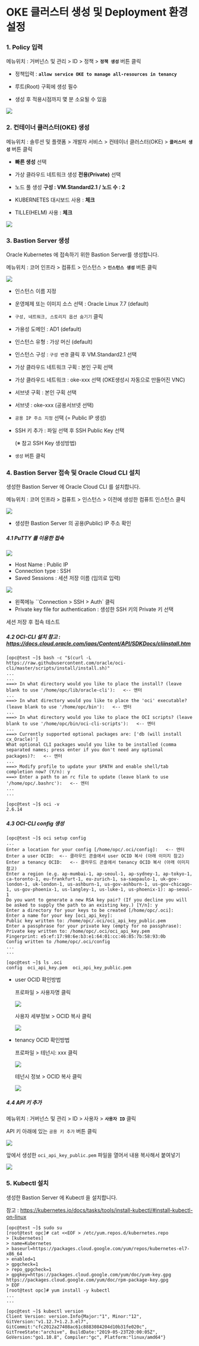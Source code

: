 # OKE 클러스터 생성 및 Deployment 환경설정



### 1. Policy 입력

메뉴위치 : 거버넌스 및 관리 > ID > 정책 > **`정책 생성`** 버튼 클릭

- 정책입력 : **``allow service OKE to manage all-resources in tenancy``**

- 루트(Root) 구획에 생성 필수

- 생성 후 적용시점까지 몇 분 소요될 수 있음

![](resources/images/image01.png)



### 2. 컨테이너 클러스터(OKE) 생성

메뉴위치 : 솔루션 및 플랫폼 > 개발자 서비스 > 컨테이너 클러스터(OKE) > **`클러스터 생성`** 버튼 클릭

- **빠른 생성** 선택

- 가상 클라우드 네트워크 생성 **전용(Private)** 선택

- 노드 풀 생성 **구성 : VM.Standard2.1 / 노드 수 : 2**

- KUBERNETES 대시보드 사용 : **체크**

- TILLE(HELM) 사용 : **체크**

![](resources/images/image02.png)



### 3. Bastion Server 생성

Oracle Kubernetes 에 접속하기 위한 Bastion Server를 생성합니다.

메뉴위치 : 코어 인프라 > 컴퓨트 > 인스턴스 > **`인스턴스 생성`** 버튼 클릭

![](resources/images/image021.png)

* 인스턴스 이름 지정

* 운영체제 또는 이미지 소스 선택 : Oracle Linux 7.7 (default)

* ``구성, 네트워크, 스토리지 옵션 숨기기`` 클릭

* 가용성 도메인 : AD1 (default)

* 인스턴스 유형 : 가상 머신 (default)

* 인스턴스 구성 : ``구성 변경`` 클릭 후 VM.Standard2.1 선택

* 가상 클라우드 네트워크 구획 : 본인 구획 선택

* 가상 클라우드 네트워크 : oke-xxx 선택 (OKE생성시 자동으로 만들어진 VNC)

* 서브넷 구획 : 본인 구획 선택

* 서브넷 : oke-xxx (공용서브넷 선택)

* ``공용 IP 주소 지정`` 선택 (= Public IP 생성)

* SSH 키 추가 : 파일 선택 후 SSH Public Key 선택

  (※ 참고 SSH Key 생성방법)

* ``생성`` 버튼 클릭



### 4. Bastion Server 접속 및 Oracle Cloud CLI 설치

생성한 Bastion Server 에 Oracle Cloud CLI 를 설치합니다.

메뉴위치 : 코어 인프라 > 컴퓨트 > 인스턴스 > 이전에 생성한 컴퓨트 인스턴스 클릭

![](resources/images/image022.png)

- 생성한 Bastion Server 의 공용(Public) IP 주소 확인

##### 4.1 PuTTY 를 이용한 접속

![](resources/images/image023.png)

- Host Name : Public IP
- Connection type : SSH
- Saved Sessions : 세션 저장 이름 (임의로 입력)

![](resources/images/image024.png)

- 왼쪽메뉴 ``Connection > SSH > Auth` 클릭
- Private key file for authentication : 생성한 SSH 키의 Private 키 선택

세션 저장 후 접속 테스트



##### 4.2 OCI-CLI 설치 참고 : https://docs.cloud.oracle.com/iaas/Content/API/SDKDocs/cliinstall.htm

```
[opc@test ~]$ bash -c "$(curl -L https://raw.githubusercontent.com/oracle/oci-cli/master/scripts/install/install.sh)"
...
...
===> In what directory would you like to place the install? (leave blank to use '/home/opc/lib/oracle-cli'):   <-- 엔터
...
===> In what directory would you like to place the 'oci' executable? (leave blank to use '/home/opc/bin'):   <-- 엔터
...
===> In what directory would you like to place the OCI scripts? (leave blank to use '/home/opc/bin/oci-cli-scripts'):   <-- 엔터
...
===> Currently supported optional packages are: ['db (will install cx_Oracle)']
What optional CLI packages would you like to be installed (comma separated names; press enter if you don't need any optional packages)?:   <-- 엔터
...
===> Modify profile to update your $PATH and enable shell/tab completion now? (Y/n): y
===> Enter a path to an rc file to update (leave blank to use '/home/opc/.bashrc'):   <-- 엔터
...
...

[opc@test ~]$ oci -v
2.6.14
```

##### 4.3 OCI-CLI config 생성

```
[opc@test ~]$ oci setup config
...
Enter a location for your config [/home/opc/.oci/config]:   <-- 엔터
Enter a user OCID:  <-- 클라우드 콘솔에서 user OCID 복사 (아래 이미지 참고)
Enter a tenancy OCID:   <-- 클라우드 콘솔에서 tenancy OCID 복사 (아래 이미지 참고)
Enter a region (e.g. ap-mumbai-1, ap-seoul-1, ap-sydney-1, ap-tokyo-1, ca-toronto-1, eu-frankfurt-1, eu-zurich-1, sa-saopaulo-1, uk-gov-london-1, uk-london-1, us-ashburn-1, us-gov-ashburn-1, us-gov-chicago-1, us-gov-phoenix-1, us-langley-1, us-luke-1, us-phoenix-1): ap-seoul-1
Do you want to generate a new RSA key pair? (If you decline you will be asked to supply the path to an existing key.) [Y/n]: y
Enter a directory for your keys to be created [/home/opc/.oci]:
Enter a name for your key [oci_api_key]:
Public key written to: /home/opc/.oci/oci_api_key_public.pem
Enter a passphrase for your private key (empty for no passphrase):
Private key written to: /home/opc/.oci/oci_api_key.pem
Fingerprint: e5:ef:17:98:6e:b3:e1:64:01:cc:46:85:7b:58:93:0b
Config written to /home/opc/.oci/config
...
...

[opc@test ~]$ ls .oci
config  oci_api_key.pem  oci_api_key_public.pem
```

- user OCID 확인방법

  프로파일 > 사용자명 클릭

  ![](resources/images/image03.png)

  사용자 세부정보 > OCID 복사 클릭

  ![](resources/images/image04.png)

- tenancy OCID 확인방법

  프로파일 > 테넌시: xxx 클릭

  ![](resources/images/image05.png)

  테넌시 정보 > OCID 복사 클릭

  ![](resources/images/image06.png)

##### 4.4 API 키 추가

메뉴위치 : 거버넌스 및 관리 > ID > 사용자 > **`사용자 ID`** 클릭

API 키 아래에 있는 ``공용 키 추가`` 버튼 클릭

![](resources/images/image09.png)

앞에서 생성한 ``oci_api_key_public.pem`` 파일을 열어서 내용 복사해서 붙여넣기

![](resources/images/image10.png)



### 5. Kubectl 설치

생성한 Bastion Server 에 Kubectl 을 설치합니다.

참고 : https://kubernetes.io/docs/tasks/tools/install-kubectl/#install-kubectl-on-linux

```
[opc@test ~]$ sudo su
[root@test opc]# cat <<EOF > /etc/yum.repos.d/kubernetes.repo
> [kubernetes]
> name=Kubernetes
> baseurl=https://packages.cloud.google.com/yum/repos/kubernetes-el7-x86_64
> enabled=1
> gpgcheck=1
> repo_gpgcheck=1
> gpgkey=https://packages.cloud.google.com/yum/doc/yum-key.gpg https://packages.cloud.google.com/yum/doc/rpm-package-key.gpg
> EOF
[root@test opc]# yum install -y kubectl
...
...

[opc@test ~]$ kubectl version
Client Version: version.Info{Major:"1", Minor:"12", GitVersion:"v1.12.7+1.2.3.el7", GitCommit:"cfc2012a27408ac61c8883084204d10b31fe020c", GitTreeState:"archive", BuildDate:"2019-05-23T20:00:05Z", GoVersion:"go1.10.8", Compiler:"gc", Platform:"linux/amd64"}
```

